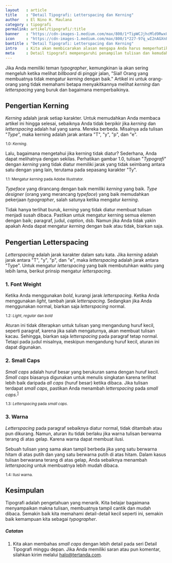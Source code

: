 ```yaml
---
layout   : article
title    : "Detail Tipografi: Letterspacing dan Kerning"
author   : El Nino H. Maulana
category : tipografi
permalink: artikel/tipografi/:title
banner   : "https://cdn-images-1.medium.com/max/800/1*TipWCJjhcMld9RwxUirFoA.png"
icon     : "https://cdn-images-1.medium.com/max/800/1*227-97q_wI2nAGXnF71h1g.png"
bantitle : "Detail Tipografi: Letterspacing dan Kerning"
intro    : Kita akan membicarakan alasan mengapa Anda harus memperhatikan pasangan karakter spesial, seperti &ldquo;Ty&rdquo;, &ldquo;To&rdquo;, dsb.
meta     : Detail tipografi mempengaruhi penampilan tulisan dan kemudahan seseorang untuk membacanya. Dalam artikel ini, kita akan membicarakan letterspacing dan kerning.
---
```


Jika Anda memiliki teman *typographer*, kemungkinan ia akan sering mengeluh ketika melihat *billboard* di pinggir jalan, "Sial! Orang yang membuatnya tidak mengatur *kerning* dengan baik." Artikel ini untuk orang-orang yang tidak memahami betapa menyakitkannya melihat *kerning* dan *letterspacing* yang buruk dan bagaimana memperbaikinya.

## Pengertian Kerning

*Kerning* adalah jarak setiap karakter. Untuk memudahkan Anda membaca artikel ini hingga selesai, sebaiknya Anda tidak berpikir jika *kerning* dan *letterspacing* adalah hal yang sama. Mereka berbeda. Misalnya ada tulisan "*Type*", maka kerning adalah jarak antara "T", "y", "p", dan "e".

<img src="data:image/png;base64,R0lGODlhAQABAAD/ACwAAAAAAQABAAACADs=" data-src="https://cdn-images-1.medium.com/max/720/1*k2VSxrTHYmzzitmnRe32zA.png" alt="Kerning." title="Kerning."><small class="site-article__caption">1.0: <em>Kerning</em>.</small>

Lalu, bagaimana mengetahui jika kerning tidak diatur? Sederhana, Anda dapat melihatnya dengan sekilas. Perhatikan gambar 1.0, tulisan "*Typografi*" dengan *kerning* yang tidak diatur memiliki jarak yang tidak seimbang antara satu dengan yang lain, terutama pada sepasang karakter "Ty".

<img src="data:image/png;base64,R0lGODlhAQABAAD/ACwAAAAAAQABAAACADs=" data-src="https://cdn-images-1.medium.com/max/720/1*axkhIcc5YUZo-6PDLiK2fQ.png" alt="Mengatur kerning pada Adobe Illustrator." title="Mengatur kerning pada Adobe Illustrator."><small class="site-article__caption">1.1: Mengatur <em>kerning</em> pada Adobe Illustrator.</small>

*Typeface* yang dirancang dengan baik memiliki *kerning* yang baik. *Type designer* (orang yang merancang *typeface*) yang baik memudahkan pekerjaan *typographer*, salah satunya ketika mengatur *kerning*.

Tidak hanya terlihat buruk, *kerning* yang tidak diatur membuat tulisan menjadi susah dibaca. Pastikan untuk mengatur kerning semua elemen dengan baik; paragraf, judul, *caption*, dsb. Namun jika Anda tidak yakin apakah Anda dapat mengatur *kerning* dengan baik atau tidak, biarkan saja.

## Pengertian Letterspacing

*Letterspacing* adalah jarak karakter dalam satu kata. Jika *kerning* adalah jarak antara "T", "y", "p", dan "e", maka *letterspacing* adalah jarak antara "Type". Untuk mengatur *letterspacing* yang baik membutuhkan waktu yang lebih lama, berikut prinsip mengatur *letterspacing*.

### 1. Font Weight

Ketika Anda menggunakan *bold*, kurangi jarak *letterspacing*. Ketika Anda menggunakan *light*, tambah jarak *letterspacing*. Sedangkan jika Anda menggunakan normal, biarkan saja *letterspacing* normal.

<img src="data:image/png;base64,R0lGODlhAQABAAD/ACwAAAAAAQABAAACADs=" data-src="https://cdn-images-1.medium.com/max/720/1*fi9wTD3EUyD3PFzki6BPYw.png" alt="Mengatur letterspacing." title="Mengatur letterspacing."><small class="site-article__caption">1.2: <em>Light</em>, <em>regular</em> dan <em>bold</em></small>

Aturan ini tidak diterapkan untuk tulisan yang mengandung huruf kecil, seperti paragraf, karena jika salah mengaturnya, akan membuat tulisan kacau. Sehingga, biarkan saja *letterspacing* pada paragraf tetap normal. Tetapi pada judul misalnya, meskipun mengandung huruf kecil, aturan ini dapat digunakan.

### 2. Small Caps

*Small caps* adalah huruf besar yang berukuran sama dengan huruf kecil. *Small caps* biasanya digunakan untuk menulis singkatan karena terlihat lebih baik daripada *all caps* (huruf besar) ketika dibaca. Jika tulisan terdapat *small caps*, pastikan Anda menambah *letterspacing* pada *small caps*.<sup><a href="#fn:1" title="Catatan Nr.1">1</a></sup>

<img src="data:image/png;base64,R0lGODlhAQABAAD/ACwAAAAAAQABAAACADs=" data-src="https://cdn-images-1.medium.com/max/720/1*za75ZDA2qAS_5l6zikRPsw.png" alt="Letterspacing pada small caps." title="Letterspacing pada small caps."><small class="site-article__caption">1.3: <em>Letterspacing</em> pada <em>small caps</em>.</small>

### 3. Warna

*Letterspacing* pada paragraf sebaiknya diatur normal, tidak ditambah atau pun dikurang. Namun, aturan itu tidak berlaku jika warna tulisan berwarna terang di atas gelap. Karena warna dapat membuat ilusi.

Sebuah tulisan yang sama akan tampil berbeda jika yang satu berwarna hitam di atas putih dan yang satu berwarna putih di atas hitam. Dalam kasus tulisan berwarana terang di atas gelap, Anda sebaiknya menambah *letterspacing* untuk membuatnya lebih mudah dibaca.

<img src="data:image/png;base64,R0lGODlhAQABAAD/ACwAAAAAAQABAAACADs=" data-src="https://cdn-images-1.medium.com/max/720/1*BWsflrc0K-jC7dEa94wX4w.png" alt="Ilusi warna." title="Ilusi warna."><small class="site-article__caption">1.4: Ilusi warna.</small>

## Kesimpulan

Tipografi adalah pengetahuan yang menarik. Kita belajar bagaimana menyampaikan makna tulisan, membuatnya tampil cantik dan mudah dibaca. Semakin baik kita memahami detail-detail kecil seperti ini, semakin baik kemampuan kita sebagai *typographer*.

##### Catatan

<ol>
    <li id="fn:1">
        Kita akan membahas <em>small caps</em> dengan lebih detail pada seri Detail Tipografi minggu depan. Jika Anda memiliki saran atau pun komentar, silahkan kirim melalui <a href="mailto:halo@tertanda.com" title="Kirim Email">halo@tertanda.com</a>.
    </li>
</ol>
